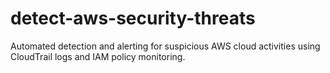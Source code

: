 # detect-aws-security-threats
Automated detection and alerting for suspicious AWS cloud activities using CloudTrail logs and IAM policy monitoring.

